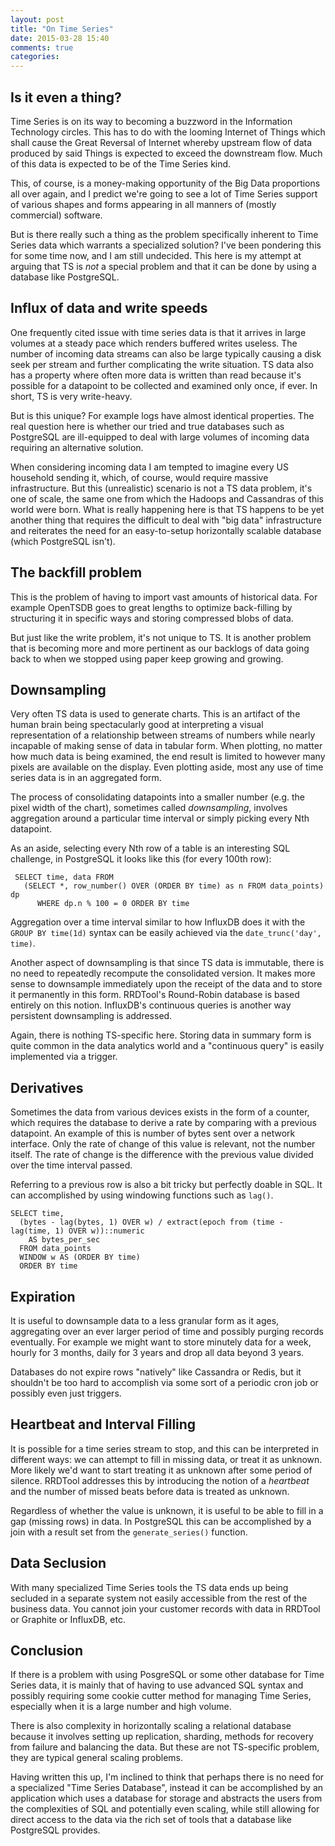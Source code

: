 ```yaml
---
layout: post
title: "On Time Series"
date: 2015-03-28 15:40
comments: true
categories:
---
```


## Is it even a thing?

Time Series is on its way to becoming a buzzword in the Information
Technology circles. This has to do with the looming Internet of Things
which shall cause the Great Reversal of Internet whereby upstream flow
of data produced by said Things is expected to exceed the downstream
flow. Much of this data is expected to be of the Time Series kind.

This, of course, is a money-making opportunity of the Big Data
proportions all over again, and I predict we're going to see a lot of
Time Series support of various shapes and forms appearing in all
manners of (mostly commercial) software.

But is there really such a thing as the problem specifically inherent
to Time Series data which warrants a specialized solution? I've been
pondering this for some time now, and I am still undecided. This
here is my attempt at arguing that TS is *not* a special problem and
that it can be done by using a database like PostgreSQL.

## Influx of data and write speeds

One frequently cited issue with time series data is that it arrives in
large volumes at a steady pace which renders buffered writes
useless. The number of incoming data streams can also be large
typically causing a disk seek per stream and further complicating the
write situation. TS data also has a property where often more data is
written than read because it's possible for a datapoint to be
collected and examined only once, if ever. In short, TS is very
write-heavy.

But is this unique? For example logs have almost identical
properties. The real question here is whether our tried and true
databases such as PostgreSQL are ill-equipped to deal with large
volumes of incoming data requiring an alternative solution.

When considering incoming data I am tempted to imagine every US
household sending it, which, of course, would require massive
infrastructure. But this (unrealistic) scenario is not a TS data
problem, it's one of scale, the same one from which the Hadoops and
Cassandras of this world were born. What is really happening here is
that TS happens to be yet another thing that requires the difficult to
deal with "big data" infrastructure and reiterates the need for an
easy-to-setup horizontally scalable database (which PostgreSQL isn't).

## The backfill problem

This is the problem of having to import vast amounts of historical
data. For example OpenTSDB goes to great lengths to optimize
back-filling by structuring it in specific ways and storing compressed
blobs of data.

But just like the write problem, it's not unique to TS. It
is another problem that is becoming more and more pertinent as our
backlogs of data going back to when we stopped using paper keep
growing and growing.

## Downsampling

Very often TS data is used to generate charts. This is an artifact of
the human brain being spectacularly good at interpreting a visual
representation of a relationship between streams of numbers while
nearly incapable of making sense of data in tabular form. When
plotting, no matter how much data is being examined, the end result is
limited to however many pixels are available on the display. Even
plotting aside, most any use of time series data is in an aggregated
form.

The process of consolidating datapoints into a smaller number (e.g.
the pixel width of the chart), sometimes called _downsampling_, involves
aggregation around a particular time interval or simply picking every
Nth datapoint.

As an aside, selecting every Nth row of a table is an interesting SQL
challenge, in PostgreSQL it looks like this (for every 100th row):

```
 SELECT time, data FROM
   (SELECT *, row_number() OVER (ORDER BY time) as n FROM data_points) dp
      WHERE dp.n % 100 = 0 ORDER BY time
```

Aggregation over a time interval similar to how InfluxDB does it with
the `GROUP BY time(1d)` syntax can be easily achieved via the
`date_trunc('day', time)`.

Another aspect of downsampling is that since TS data is immutable,
there is no need to repeatedly recompute the consolidated version. It
makes more sense to downsample immediately upon the receipt of the
data and to store it permanently in this form. RRDTool's Round-Robin
database is based entirely on this notion. InfluxDB's continuous
queries is another way persistent downsampling is addressed.

Again, there is nothing TS-specific here. Storing data in summary form
is quite common in the data analytics world and a "continuous query"
is easily implemented via a trigger.

## Derivatives

Sometimes the data from various devices exists in the form of a
counter, which requires the database to derive a rate by comparing
with a previous datapoint. An example of this is number of bytes sent
over a network interface. Only the rate of change of this value is
relevant, not the number itself. The rate of change is the difference
with the previous value divided over the time interval passed.

Referring to a previous row is also a bit tricky but perfectly doable
in SQL. It can accomplished by using windowing functions such as
`lag()`.

```
SELECT time,
  (bytes - lag(bytes, 1) OVER w) / extract(epoch from (time - lag(time, 1) OVER w))::numeric
    AS bytes_per_sec
  FROM data_points
  WINDOW w AS (ORDER BY time)
  ORDER BY time
```

## Expiration

It is useful to downsample data to a less granular form as it ages,
aggregating over an ever larger period of time and possibly purging
records eventually. For example we might want to store minutely data
for a week, hourly for 3 months, daily for 3 years and drop all data
beyond 3 years.

Databases do not expire rows "natively" like Cassandra or Redis, but it
shouldn't be too hard to accomplish via some sort of a periodic cron
job or possibly even just triggers.

## Heartbeat and Interval Filling

It is possible for a time series stream to stop, and this can be
interpreted in different ways: we can attempt to fill in missing data,
or treat it as unknown. More likely we'd want to start treating it as
unknown after some period of silence. RRDTool addresses this by
introducing the notion of a _heartbeat_ and the number of missed beats
before data is treated as unknown.

Regardless of whether the value is unknown, it is useful to be able to
fill in a gap (missing rows) in data. In PostgreSQL this can be
accomplished by a join with a result set from the `generate_series()`
function.

## Data Seclusion

With many specialized Time Series tools the TS data ends up being
secluded in a separate system not easily accessible from the rest of
the business data. You cannot join your customer records with data in
RRDTool or Graphite or InfluxDB, etc.

## Conclusion

If there is a problem with using PosgreSQL or some other database for
Time Series data, it is mainly that of having to use advanced SQL
syntax and possibly requiring some cookie cutter method for managing
Time Series, especially when it is a large number and high volume.

There is also complexity in horizontally scaling a relational database
because it involves setting up replication, sharding, methods for
recovery from failure and balancing the data. But these are not
TS-specific problem, they are typical general scaling problems.

Having written this up, I'm inclined to think that perhaps there is
no need for a specialized "Time Series Database", instead it can be
accomplished by an application which uses a database for storage and
abstracts the users from the complexities of SQL and potentially even
scaling, while still allowing for direct access to the data via the
rich set of tools that a database like PostgreSQL provides.

